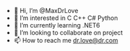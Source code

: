 - 👋 Hi, I’m @MaxDrLove
- 👀 I’m interested in C C++ C# Python 
- 🌱 I’m currently learning .NET6
- 💞️ I’m looking to collaborate on project
- 📫 How to reach me dr.love@dr.com

<!---
MaxDrLove/MaxDrLove is a ✨ special ✨ repository because its `README.md` (this file) appears on your GitHub profile.
You can click the Preview link to take a look at your changes.
--->

